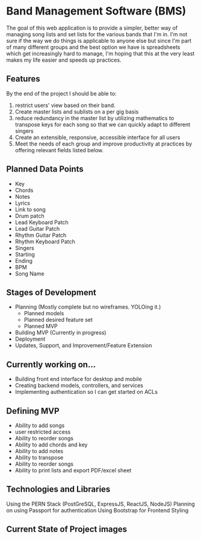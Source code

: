 # Band Management Software (BMS)

The goal of this web application is to provide a simpler, better way of 
managing song lists and set lists for the various bands that I'm in.
I'm not sure if the way we do things is applicable to anyone else but since
I'm part of many different groups and the best option we have is
spreadsheets which get increasingly hard to manage, I'm hoping that this
at the very least makes my life easier and speeds up practices.

## Features

By the end of the project I should be able to:
1. restrict users' view based on their band.
2. Create master lists and sublists on a per gig basis
3. reduce redundancy in the master list by utilizing mathematics to transpose keys for each song so that we can quickly adapt to different singers
4. Create an extensible, responsive, accessible interface for all users
5. Meet the needs of each group and improve productivity at practices by offering relevant fields listed below.

## Planned Data Points

- Key
- Chords
- Notes
- Lyrics
- Link to song
- Drum patch
- Lead Keyboard Patch
- Lead Guitar Patch
- Rhythm Guitar Patch
- Rhythm Keyboard Patch
- Singers
- Starting
- Ending
- BPM
- Song Name

## Stages of Development

- Planning (Mostly complete but no wireframes. YOLOing it.)
    - Planned models
    - Planned desired feature set
    - Planned MVP
- Building MVP (Currently in progress)
- Deployment
- Updates, Support, and Improvement/Feature Extension

## Currently working on...

- Building front end interface for desktop and mobile
- Creating backend models, controllers, and services
- Implementing authentication so I can get started on ACLs

## Defining MVP

- Ability to add songs
- user restricted access
- Ability to reorder songs
- Ability to add chords and key
- Ability to add notes
- Ability to transpose
- Ability to reorder songs
- Ability to print lists and export PDF/excel sheet


## Technologies and Libraries

Using the PERN Stack (PostGreSQL, ExpressJS, ReactJS, NodeJS)
Planning on using Passport for authentication
Using Bootstrap for Frontend Styling


## Current State of Project images
